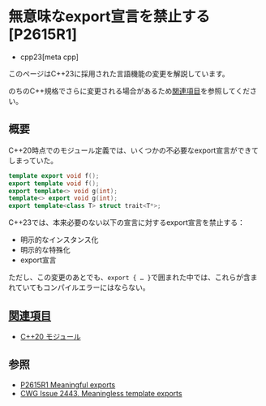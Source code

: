 # 無意味なexport宣言を禁止する [P2615R1]
* cpp23[meta cpp]

<!-- start lang caution -->

このページはC++23に採用された言語機能の変更を解説しています。

のちのC++規格でさらに変更される場合があるため[関連項目](#relative-page)を参照してください。

<!-- last lang caution -->

## 概要
C++20時点でのモジュール定義では、いくつかの不必要なexport宣言ができてしまっていた。

```cpp
template export void f();
export template void f();
export template<> void g(int);
template<> export void g(int);
export template<class T> struct trait<T*>;
```

C++23では、本来必要のない以下の宣言に対するexport宣言を禁止する：

- 明示的なインスタンス化
- 明示的な特殊化
- export宣言

ただし、この変更のあとでも、`export { … }`で囲まれた中では、これらが含まれていてもコンパイルエラーにはならない。


## <a id="relative-page" href="#relative-page">関連項目</a>
- [C++20 モジュール](/lang/cpp20/modules.md)


## 参照
- [P2615R1 Meaningful exports](https://open-std.org/jtc1/sc22/wg21/docs/papers/2022/p2615r1.html)
- [CWG Issue 2443. Meaningless template exports](https://wg21.cmeerw.net/cwg/issue2443)
